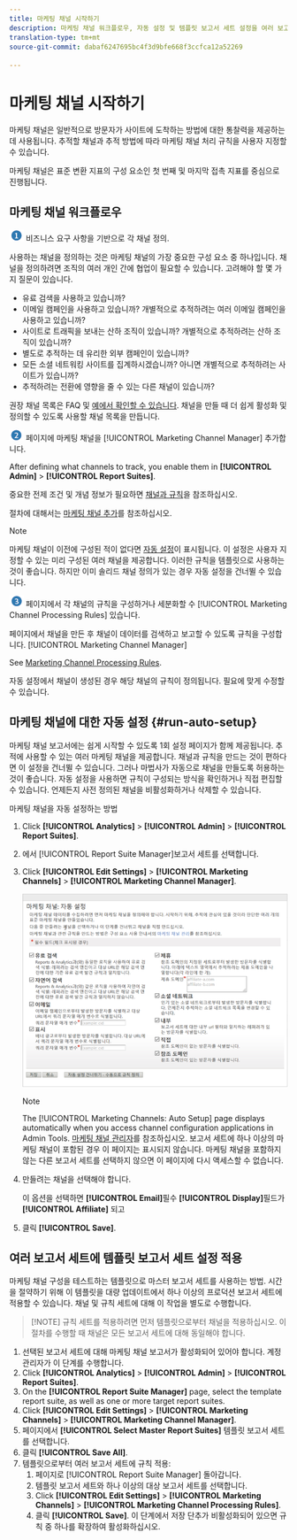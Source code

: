 ```yaml
---
title: 마케팅 채널 시작하기
description: 마케팅 채널 워크플로우, 자동 설정 및 템플릿 보고서 세트 설정을 여러 보고서 세트에 적용하는 방법에 대해 알아봅니다.
translation-type: tm+mt
source-git-commit: dabaf6247695bc4f3d9bfe668f3ccfca12a52269

---
```



# 마케팅 채널 시작하기

마케팅 채널은 일반적으로 방문자가 사이트에 도착하는 방법에 대한 통찰력을 제공하는 데 사용됩니다. 추적할 채널과 추적 방법에 따라 마케팅 채널 처리 규칙을 사용자 지정할 수 있습니다.

마케팅 채널은 표준 변환 지표의 구성 요소인 첫 번째 및 마지막 접촉 지표를 중심으로 진행됩니다.

## 마케팅 채널 워크플로우

![](assets/step1_icon.png) 비즈니스 요구 사항을 기반으로 각 채널 정의.

사용하는 채널을 정의하는 것은 마케팅 채널의 가장 중요한 구성 요소 중 하나입니다. 채널을 정의하려면 조직의 여러 개인 간에 협업이 필요할 수 있습니다. 고려해야 할 몇 가지 질문이 있습니다.

* 유료 검색을 사용하고 있습니까?
* 이메일 캠페인을 사용하고 있습니까? 개별적으로 추적하려는 여러 이메일 캠페인을 사용하고 있습니까?
* 사이트로 트래픽을 보내는 산하 조직이 있습니까? 개별적으로 추적하려는 산하 조직이 있습니까?
* 별도로 추적하는 데 유리한 외부 캠페인이 있습니까?
* 모든 소셜 네트워킹 사이트를 집계하시겠습니까? 아니면 개별적으로 추적하려는 사이트가 있습니까?
* 추적하려는 전환에 영향을 줄 수 있는 다른 채널이 있습니까?

권장 채널 목록은 FAQ 및 [예에서 확인할 수 있습니다](/help/components/c-marketing-channels/c-faq.md). 채널을 만들 때 더 쉽게 활성화 및 정의할 수 있도록 사용할 채널 목록을 만듭니다.

![](assets/step2_icon.png) 페이지에 마케팅 채널을 [!UICONTROL Marketing Channel Manager] 추가합니다.

After defining what channels to track, you enable them in **[!UICONTROL Admin]** > **[!UICONTROL Report Suites]**.

중요한 전제 조건 및 개념 정보가 필요하면 [채널과 규칙](/help/components/c-marketing-channels/c-channels.md)을 참조하십시오.

절차에 대해서는 [마케팅 채널 추가](/help/components/c-marketing-channels/c-channels.md)를 참조하십시오.

>[!NOTE]
>
>마케팅 채널이 이전에 구성된 적이 없다면 [자동 설정](/help/components/c-marketing-channels/c-getting-started-mchannel.md)이 표시됩니다. 이 설정은 사용자 지정할 수 있는 미리 구성된 여러 채널을 제공합니다. 이러한 규칙을 템플릿으로 사용하는 것이 좋습니다. 하지만 이미 솔리드 채널 정의가 있는 경우 자동 설정을 건너뛸 수 있습니다.

![](assets/step3_icon.png) 페이지에서 각 채널의 규칙을 구성하거나 세분화할 수 [!UICONTROL Marketing Channel Processing Rules] 있습니다.

페이지에서 채널을 만든 후 채널이 데이터를 검색하고 보고할 수 있도록 규칙을 구성합니다. [!UICONTROL Marketing Channel Manager]

See [Marketing Channel Processing Rules](/help/components/c-marketing-channels/c-rules.md).

자동 설정에서 채널이 생성된 경우 해당 채널의 규칙이 정의됩니다. 필요에 맞게 수정할 수 있습니다.

## 마케팅 채널에 대한 자동 설정 {#run-auto-setup}

마케팅 채널 보고서에는 쉽게 시작할 수 있도록 1회 설정 페이지가 함께 제공됩니다. 추적에 사용할 수 있는 여러 마케팅 채널을 제공합니다. 채널과 규칙을 만드는 것이 편하다면 이 설정을 건너뛸 수 있습니다. 그러나 마법사가 자동으로 채널을 만들도록 허용하는 것이 좋습니다. 자동 설정을 사용하면 규칙이 구성되는 방식을 확인하거나 직접 편집할 수 있습니다. 언제든지 사전 정의된 채널을 비활성화하거나 삭제할 수 있습니다.

마케팅 채널을 자동 설정하는 방법

1. Click **[!UICONTROL Analytics]** > **[!UICONTROL Admin]** > **[!UICONTROL Report Suites]**.
1. 에서 [!UICONTROL Report Suite Manager]보고서 세트를 선택합니다.
1. Click **[!UICONTROL Edit Settings]** > **[!UICONTROL Marketing Channels]** > **[!UICONTROL Marketing Channel Manager]**.

   ![단계 결과](assets/wizard.png)

   >[!NOTE]
   >
   >The [!UICONTROL Marketing Channels: Auto Setup] page displays automatically when you access channel configuration applications in Admin Tools. [마케팅 채널 관리자](/help/components/c-marketing-channels/c-channels.md)를 참조하십시오. 보고서 세트에 하나 이상의 마케팅 채널이 포함된 경우 이 페이지는 표시되지 않습니다. 마케팅 채널을 포함하지 않는 다른 보고서 세트를 선택하지 않으면 이 페이지에 다시 액세스할 수 없습니다.

1. 만들려는 채널을 선택해야 합니다.

   이 옵션을 선택하면 **[!UICONTROL Email]**&#x200B;필수 **[!UICONTROL Display]**&#x200B;필드가 **[!UICONTROL Affiliate]** 되고

1. 클릭 **[!UICONTROL Save]**.

## 여러 보고서 세트에 템플릿 보고서 세트 설정 적용

마케팅 채널 구성을 테스트하는 템플릿으로 마스터 보고서 세트를 사용하는 방법. 시간을 절약하기 위해 이 템플릿을 대량 업데이트에서 하나 이상의 프로덕션 보고서 세트에 적용할 수 있습니다. 채널 및 규칙 세트에 대해 이 작업을 별도로 수행합니다.

>[!NOTE] 규칙 세트를 적용하려면 먼저 템플릿으로부터 채널을 적용하십시오. 이 절차를 수행할 때 채널은 모든 보고서 세트에 대해 동일해야 합니다.

1. 선택된 보고서 세트에 대해 마케팅 채널 보고서가 활성화되어 있어야 합니다. 계정 관리자가 이 단계를 수행합니다.
1. Click **[!UICONTROL Analytics]** > **[!UICONTROL Admin]** > **[!UICONTROL Report Suites]**.
1. On the **[!UICONTROL Report Suite Manager]** page, select the template report suite, as well as one or more target report suites.
1. Click **[!UICONTROL Edit Settings]** > **[!UICONTROL Marketing Channels]** > **[!UICONTROL Marketing Channel Manager]**.
1. 페이지에서 **[!UICONTROL Select Master Report Suites]** 템플릿 보고서 세트를 선택합니다.
1. 클릭 **[!UICONTROL Save All]**.
1. 템플릿으로부터 여러 보고서 세트에 규칙 적용:
   1. 페이지로 [!UICONTROL Report Suite Manager] 돌아갑니다.
   1. 템플릿 보고서 세트와 하나 이상의 대상 보고서 세트를 선택합니다.
   1. Click **[!UICONTROL Edit Settings]** > **[!UICONTROL Marketing Channels]** > **[!UICONTROL Marketing Channel Processing Rules]**.
   1. 클릭 **[!UICONTROL Save]**. 이 단계에서 저장 단추가 비활성화되어 있으면 규칙 중 하나를 확장하여 활성화하십시오.


